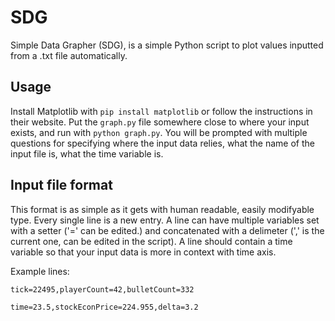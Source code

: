 # SDG
Simple Data Grapher (SDG), is a simple Python script to plot values inputted from a .txt file automatically.

## Usage
Install Matplotlib with `pip install matplotlib` or follow the instructions in their website. Put the `graph.py` file somewhere close to where your input exists, and run with `python graph.py`.
You will be prompted with multiple questions for specifying where the input data relies, what the name of the input file is, what the time variable is.

## Input file format
This format is as simple as it gets with human readable, easily modifyable type.
Every single line is a new entry. A line can have multiple variables set with a setter ('=' can be edited.) and concatenated with a delimeter (',' is the current one, can be edited in the script).
A line should contain a time variable so that your input data is more in context with time axis.

Example lines:
```
tick=22495,playerCount=42,bulletCount=332
```
```
time=23.5,stockEconPrice=224.955,delta=3.2
```
